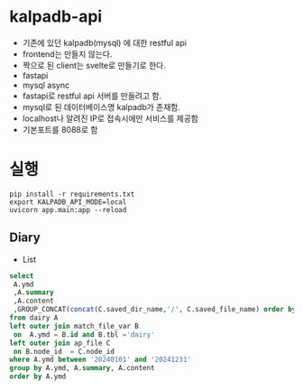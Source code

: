 # kalpadb-api

- 기존에 있던 kalpadb(mysql) 에 대한 restful api
- frontend는 만들지 않는다.
- 짝으로 된 client는 svelte로 만들기로 한다.
- fastapi
- mysql async
- fastapi로 restful api 서버를 만들려고 함.
- mysql로 된 데이터베이스명 kalpadb가 존재함.
- localhost나 알려진 IP로 접속시에만 서비스를 제공함
- 기본포트를 8088로 함

# 실행

```shell
pip install -r requirements.txt
export KALPADB_API_MODE=local
uvicorn app.main:app --reload
```

## Diary

- List

```sql
select 
 A.ymd
 ,A.summary
 ,A.content
 ,GROUP_CONCAT(concat(C.saved_dir_name,'/', C.saved_file_name) order by concat(C.saved_dir_name,'/', C.saved_file_name)   SEPARATOR ', ') as files
from dairy A 
left outer join match_file_var B
 on  A.ymd = B.id and B.tbl ='dairy'
left outer join ap_file C 
 on B.node_id  = C.node_id
where A.ymd between '20240101' and '20241231'
group by A.ymd, A.summary, A.content
order by A.ymd
```
